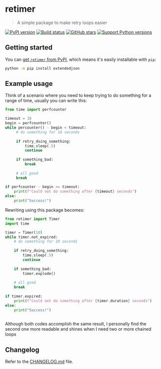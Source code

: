 # retimer

 > A simple package to make retry loops easier

[![PyPI version][pypi-image]][pypi-url]
[![Build status][build-image]][build-url]
[![GitHub stars][stars-image]][stars-url]
[![Support Python versions][versions-image]][versions-url]



## Getting started

You can [get `retimer` from PyPI](https://pypi.org/project/retimer),
which means it's easily installable with `pip`:

```bash
python -m pip install extendedjson
```




## Example usage
Think of a scenario where you need to keep trying to do something for a range of time, usually you can write this:

```python
from time import perfcounter

timeout = 10
begin = perfcounter()
while percounter() - begin < timeout:
     # do something for 10 seconds
     
     if retry_doing_something:
         time.sleep(.5)
         continue
         
     if something_bad:
         break
         
     # all good
     break
     
if perfcounter - begin >= timeout:
    print(f"Could not do something after {timeout} seconds")
else:
    print("Success!")
```


Rewriting using this package becomes:
```python
from retimer import Timer
import time

timer = Timer(10)
while timer.not_expired:
    # do something for 10 seconds
    
    if retry_doing_something:
        time.sleep(.5)
        continue
        
    if something_bad:
        timer.explode()
    
    # all good
    break
    
if timer.expired:
    print(f"Could not do something after {timer.duration} seconds")
else:
    print("Success!")
    
```

Although both codes accomplish the same result, I personally find the second one more readable and shines when I need two or more chained loops

## Changelog

Refer to the [CHANGELOG.md](https://github.com/henriquelino/retimer/blob/main/CHANGELOG.md) file.



<!-- Badges -->

[pypi-image]: https://img.shields.io/pypi/v/retimer
[pypi-url]: https://pypi.org/project/retimer/

[build-image]: https://github.com/henriquelino/retimer/actions/workflows/build.yaml/badge.svg
[build-url]: https://github.com/henriquelino/retimer/actions/workflows/build.yaml

[stars-image]: https://img.shields.io/github/stars/henriquelino/retimer
[stars-url]: https://github.com/henriquelino/retimer

[stars-image]: https://img.shields.io/github/stars/mathspp/extendedjson
[stars-url]: https://github.com/mathspp/extendedjson

[versions-image]: https://img.shields.io/pypi/pyversions/retimer
[versions-url]: https://pypi.org/project/retimer/

